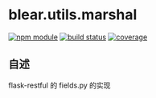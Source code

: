 # blear.utils.marshal

[![npm module][npm-img]][npm-url]
[![build status][travis-img]][travis-url]
[![coverage][coveralls-img]][coveralls-url]

[travis-img]: https://img.shields.io/travis/blearjs/blear.utils.marshal/master.svg?style=flat-square
[travis-url]: https://travis-ci.org/blearjs/blear.utils.marshal

[npm-img]: https://img.shields.io/npm/v/blear.utils.marshal.svg?style=flat-square
[npm-url]: https://www.npmjs.com/package/blear.utils.marshal

[coveralls-img]: https://img.shields.io/coveralls/blearjs/blear.utils.marshal/master.svg?style=flat-square
[coveralls-url]: https://coveralls.io/github/blearjs/blear.utils.marshal?branch=master


## 自述

flask-restful 的 fields.py 的实现
